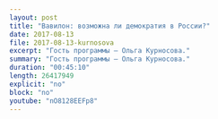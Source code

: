 ```yaml
---
layout: post
title: "Вавилон: возможна ли демократия в России?"
date: 2017-08-13
file: 2017-08-13-kurnosova
excerpt: "Гость программы — Ольга Курносова."
summary: "Гость программы — Ольга Курносова."
duration: "00:45:10"
length: 26417949
explicit: "no"
block: "no"
youtube: "nO8128EEFp8"
---
```

